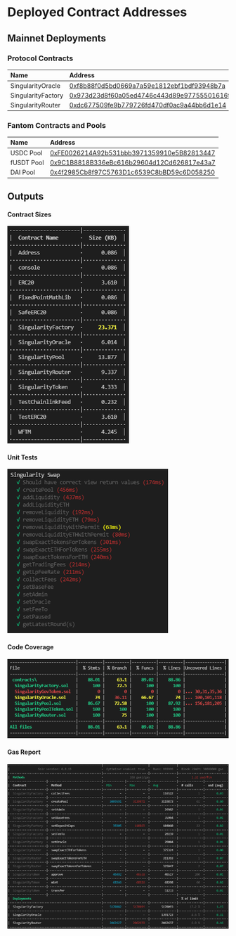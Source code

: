 # Deployed Contract Addresses

## Mainnet Deployments

### Protocol Contracts
| Name | Address |
| :--- | :--- |
| SingularityOracle | [0xf8b88f0d5bd0669a7a59e1812ebf1bdf93948b7a](https://ftmscan.com/address/0xf8b88f0d5bd0669a7a59e1812ebf1bdf93948b7a#code) |
| SingularityFactory | [0x973d23d8f60a05ed4746c443d89e97755501616f](https://ftmscan.com/address/0x973d23d8f60a05ed4746c443d89e97755501616f#code) |
| SingularityRouter | [0xdc677509fe9b779726fd470df0ac9a44bb6d1e14](https://ftmscan.com/address/0xdc677509fe9b779726fd470df0ac9a44bb6d1e14#code) |

### Fantom Contracts and Pools
| Name | Address |
| :--- | :--- |
| USDC Pool | [0xFE0026214A92b531bbb3971359910e5B82813447](https://ftmscan.com/address/0xFE0026214A92b531bbb3971359910e5B82813447#code) |
| fUSDT Pool | [0x9C1B8818B336eBc616b29604d12Cd626817e43a7](https://ftmscan.com/address/0x9C1B8818B336eBc616b29604d12Cd626817e43a7#code) |
| DAI Pool | [0x4f2985Cb8f97C5763D1c6539C8bBD59c6D058250](https://ftmscan.com/address/0x4f2985Cb8f97C5763D1c6539C8bBD59c6D058250#code) |


## Outputs
#### Contract Sizes
![](contract-sizes.png)

#### Unit Tests
![](tests.png)

#### Code Coverage
![](coverage.png)

#### Gas Report
![](gas-report.png)